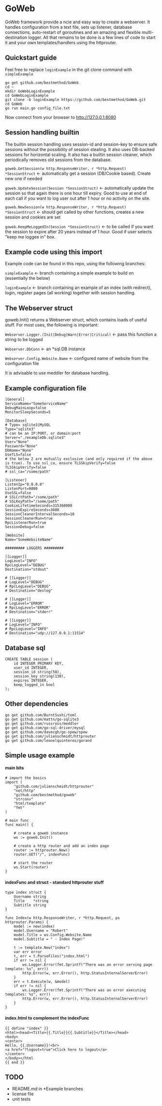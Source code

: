 # GoWeb
GoWeb framework provide a ncie and easy way to create a webserver. It handles configuration from a text file, sets up listener, database connections, auto-restart of goroutines and an amazing and flexible multi-destination logger. All that remains to be done is a few lines of code to start it and your own templates/handlers using the httprouter.

## Quickstart guide
Feel free to replace `loginExample` in the git clone command with `simpleExample`
```
go get github.com/bestmethod/GoWeb
cd ~
mkdir GoWebLoginExample
cd GoWebLoginExample
git clone -b loginExample https://github.com/bestmethod/GoWeb.git
cd GoWeb
go run main.go config_file.txt
```
Now connect from your browser to http://127.0.0.1:8080


## Session handling builtin
The builtin session handling uses session-id and session-key to ensure safe sessions without the possibility of session stealing. It also uses DB-backed sessions for horizontal scaling. It also has a builtin session cleaner, which periodically removes old sessions from the database.

`goweb.GetSession(w http.ResponseWriter, r *http.Request) *SessionStruct` <- automatically get a session (DB/Cookie based). Create new one if needed

`goweb.UpdateSession(Session *SessionStruct)` <- automatically update the session so that again there is one hour till expiry. Good to use at end of each call if you want to log user out after 1 hour or no activity on the site.

`goweb.NewSession(w http.ResponseWriter, r *http.Request) *SessionStruct` <- should get called by other functions, creates a new session and cookies are set

`goweb.KeepMeLoggedIn(Session *SessionStruct)` <- to be called if you want the session to expire after 20 years instead of 1 hour. Good if user selects "keep me loggee in" box.

## Example code using this import
Example code can be found in this repo, using the following branches:

`simpleExample` <- branch containing a simple example to build on (essentially the below)

`loginExample` <- branch containing an example of an index (with redirect), login, register pages (all working) together with session handling.

## The Webserver struct
goweb.Init() returns a Webserver struct, which contains loads of useful stuff. For most uses, the following is important:

`Webserver.Logger.(Init|Debug|Warn|Error|Critical)` <- pass this function a string to be logged

`Webserver.DbConn` <- an *sql.DB instance

`Webserver.Config.Website.Name` <- configured name of website from the configuration file

It is advisable to use meddler for database handling.

## Example configuration file
```
[General]
ServiceName="SomeServiceName"
DebugMainLoop=false
MonitorSleepSeconds=5
 
[Database]
# Type= sqlite3|MySQL
Type="sqlite3"
# can be an IP:PORT, or domain:port
Server="./exampleDb.sqlite3"
User="None"
Password="None"
DbName="None"
UseTLS=false
# the below 2 are mutually exclusive (and only required if the above is true). To use ssl_ca, ensure TLSSkipVerify=false
TLSSkipVerify=false
# ssl_ca="/some/path"
 
[Listener]
ListenIp="0.0.0.0"
ListenPort=8080
UseSSL=false
# SSLCrtPath="/some/path"
# SSLKeyPath="/some/path"
CookieLifetimeSeconds=315360000
SessionExpireSeconds=3600
SessionCleanerIntervalSeconds=10
SessionCleanerRun=true
RpcListenerRun=true
SessionDebug=false
 
[Website]
Name="SomeWebsiteName"
 
######### LOGGERS #########
 
[[Logger]]
LogLevel="INFO"
RpcLogLevel="DEBUG"
Destination="stdout"
 
# [[Logger]]
# LogLevel="DEBUG"
# RpcLogLevel="DEBUG"
# Destination="devlog"
 
# [[Logger]]
# LogLevel="ERROR"
# RpcLogLevel="ERROR"
# Destination="stderr"
 
# [[Logger]]
# LogLevel="INFO"
# RpcLogLevel="INFO"
# Destination="udp://127.0.0.1:11514"
```
## Database sql
```
CREATE TABLE session (
    id INTEGER PRIMARY KEY,
    user_id INTEGER,
    session_id string(50),
    session_key string(130),
    expires INTEGER,
    keep_logged_in bool
);
```

## Other dependencies
```
go get github.com/BurntSushi/toml
go get github.com/mattn/go-sqlite3
go get github.com/russross/meddler
go get github.com/go-sql-driver/mysql
go get github.com/davecgh/go-spew/spew
go get github.com/julienschmidt/httprouter
go get github.com/leonelquinteros/gorand
```

## Simple usage example

#### main bits
```
# import the basics
import (
    "github.com/julienschmidt/httprouter"
    "net/http"
    "github.com/bestmethod/goweb"
    "strconv"
    "html/template"
    "fmt"
)
 
# main func
func main() {
 
    # create a goweb instance
    ws := goweb.Init()
 
    # create a http router and add an index page
    router := httprouter.New()
    router.GET("/", indexFunc)
 
    # start the router
    ws.Start(router)
}
```

#### indexFunc and struct - standard httprouter stuff
```
type index struct {
    Username string
    Title    *string
    Subtitle string
}

func Index(w http.ResponseWriter, r *http.Request, ps httprouter.Params) {
    model := new(index)
    model.Username = "Robert"
    model.Title = ws.Config.Website.Name
    model.Subtitle = " - Index Page!"
    
    t := template.New("index")
    var err error
    t, err = t.ParseFiles("index.html")
    if err != nil {
        ws.Logger.Error(fmt.Sprintf("There was an error serving page template: %s", err))
        http.Error(w, err.Error(), http.StatusInternalServerError)
    }
    err = t.Execute(w, &model)
    if err != nil {
        ws.Logger.Error(fmt.Sprintf("There was an error executing templates: %s", err))
        http.Error(w, err.Error(), http.StatusInternalServerError)
    }
}
```

#### index.html to complement the indexFunc
```
{{ define "index" }}
<html><head><Title>{{.Title}}{{.Subtitle}}</Title></head>
<body>
<center>
Hello, {{.Username}}!<br>
<a href="?logout=true">Click here to logout</a>
</center>
</body></html
{{ end }}
```

## TODO
* README.md in *Example branches
* license file
* unit tests
